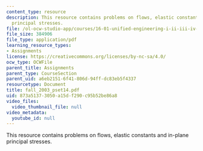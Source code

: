 ```yaml
---
content_type: resource
description: This resource contains problems on flows, elastic constants and in-plane
  principal stresses.
file: /ol-ocw-studio-app/courses/16-01-unified-engineering-i-ii-iii-iv-fall-2005-spring-2006/873a51373050a15df290c95b52be86a8_fall_2003_pset14.pdf
file_size: 384906
file_type: application/pdf
learning_resource_types:
- Assignments
license: https://creativecommons.org/licenses/by-nc-sa/4.0/
ocw_type: OCWFile
parent_title: Assignments
parent_type: CourseSection
parent_uid: a6eb2151-6f41-806d-94ff-dc83eb5f4337
resourcetype: Document
title: fall_2003_pset14.pdf
uid: 873a5137-3050-a15d-f290-c95b52be86a8
video_files:
  video_thumbnail_file: null
video_metadata:
  youtube_id: null
---
```

This resource contains problems on flows, elastic constants and in-plane principal stresses.